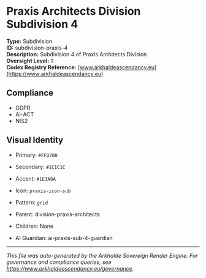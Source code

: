 # Praxis Architects Division Subdivision 4

**Type:** Subdivision  
**ID:** subdivision-praxis-4  
**Description:** Subdivision 4 of Praxis Architects Division  
**Oversight Level:** 1  
**Codex Registry Reference:** [www.arkhaldeascendancy.eu](https://www.arkhaldeascendancy.eu)

## Compliance

- GDPR
- AI-ACT
- NIS2

## Visual Identity

- Primary: `#FFD700`
- Secondary: `#1C1C1C`
- Accent: `#1E3A8A`
- Icon: `praxis-icon-sub`
- Pattern: `grid`


- Parent: division-praxis-architects
- Children: None
- AI Guardian: ai-praxis-sub-4-guardian

---

*This file was auto-generated by the Arkhalde Sovereign Render Engine. For governance and compliance queries, see https://www.arkhaldeascendancy.eu/governance.*